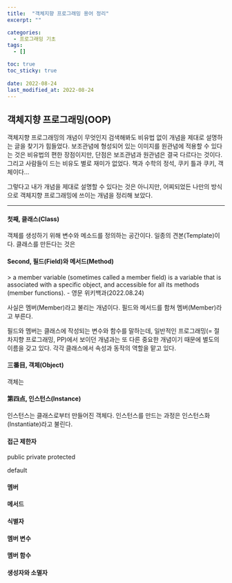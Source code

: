 ```yaml
---
title:  "객체지향 프로그래밍 용어 정리"
excerpt: ""

categories:
  - 프로그래밍 기초
tags:
  - []

toc: true
toc_sticky: true
 
date: 2022-08-24
last_modified_at: 2022-08-24
---
```


<h2>객체지향 프로그래밍(OOP)</h2>
객체지향 프로그래밍의 개념이 무엇인지 검색해봐도 비유법 없이 개념을 제대로 설명하는 글을 찾기가 힘들었다.  
보조관념에 형성되어 있는 이미지를 원관념에 적용할 수 있다는 것은 비유법의 편한 장점이지만, 단점은 보조관념과 원관념은 결국 다르다는 것이다.  
그리고 사람들이 드는 비유도 별로 재미가 없었다. 책과 수학의 정석, 쿠키 틀과 쿠키,  객체이다...  

그렇다고 내가 개념을 제대로 설명할 수 있다는 것은 아니지만, 어찌되었든 나만의 방식으로 객체지향 프로그래밍에 쓰이는 개념을 정리해 보았다.

---

<h4>첫째, 클래스(Class)</h4>
객체를 생성하기 위해 변수와 메소드를 정의하는 공간이다. 일종의 견본(Template)이다.
클래스를 만든다는 것은 


<h4>Second, 필드(Field)와 메서드(Method)</h4>
> a member variable (sometimes called a member field) is a variable that is associated with a specific object, and accessible for all its methods (member functions). - 영문 위키백과(2022.08.24)

사실은 멤버(Member)라고 불리는 개념이다. 필드와 메서드를 함쳐 멤버(Member)라고 부른다.

필드와 멤버는 클래스에 작성되는 변수와 함수를 말하는데, 일반적인 프로그래밍(= 절차지향 프로그래밍, PP)에서 보이던 개념과는 또 다른 중요한 개념이기 때문에 별도의 이름을 갖고 있다.
각각 클래스에서 속성과 동작의 역할을 맡고 있다.

<h4>三番目, 객체(Object)</h4>

객체는

<h4>第四点, 인스턴스(Instance)</h4>

인스턴스는 클래스로부터 만들어진 객체다.  인스턴스를 만드는 과정은 인스턴스화(Instantiate)라고 불린다.

<h4>접근 제한자</h4>
public
private
protected

default

<h4>멤버</h4>

<h4>메서드</h4>

<h4>식별자</h4>

<h4>멤버 변수</h4>
<h4>멤버 함수</h4>
<h4>생성자와 소멸자</h4>
<h4></h4>
<h4></h4>
<h4></h4>
<h4></h4>
<h4></h4>
<h4></h4>
<h4></h4>
